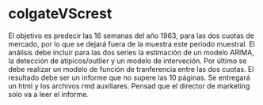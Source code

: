 # colgateVScrest
El objetivo es predecir las 16 semanas del año 1963, para las dos cuotas de mercado, por lo que se dejará fuera de la muestra este periodo muestral.  El análisis debe incluir para las dos series la estimación de un modelo ARIMA, la detección de atípicos/outlier y un modelo de interveción. Por último se debe realizar un modelo de función de tranferencia entre las dos cuotas.  El resultado debe ser un informe que no supere las 10 páginas. Se entregará un html y los archivos rmd auxiliares. Pensad que el director de marketing solo va a leer el informe.
